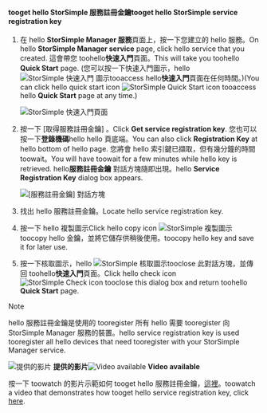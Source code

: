 <!--author=alkohli last changed: 9/17/15-->

#### <a name="tooget-hello-storsimple-service-registration-key"></a><span data-ttu-id="b3f84-101">tooget hello StorSimple 服務註冊金鑰</span><span class="sxs-lookup"><span data-stu-id="b3f84-101">tooget hello StorSimple service registration key</span></span>
1. <span data-ttu-id="b3f84-102">在 hello **StorSimple Manager 服務**頁面上，按一下您建立的 hello 服務。</span><span class="sxs-lookup"><span data-stu-id="b3f84-102">On hello **StorSimple Manager service** page, click hello service that you created.</span></span> <span data-ttu-id="b3f84-103">這會帶您 toohello**快速入門**頁面。</span><span class="sxs-lookup"><span data-stu-id="b3f84-103">This will take you toohello **Quick Start** page.</span></span> <span data-ttu-id="b3f84-104">(您可以按一下快速入門圖示，hello ![StorSimple 快速入門 圖示](./media/storsimple-get-service-registration-key/HCS_QuickStartIcon-include.png)tooaccess hello**快速入門**頁面在任何時間。)</span><span class="sxs-lookup"><span data-stu-id="b3f84-104">(You can click hello quick start icon ![StorSimple Quick Start icon ](./media/storsimple-get-service-registration-key/HCS_QuickStartIcon-include.png) tooaccess hello **Quick Start** page at any time.)</span></span>
   
     ![StorSimple 快速入門頁面](./media/storsimple-get-service-registration-key/HCS_ServiceQuickStart-include.png)
2. <span data-ttu-id="b3f84-106">按一下 [取得服務註冊金鑰] 。</span><span class="sxs-lookup"><span data-stu-id="b3f84-106">Click **Get service registration key**.</span></span> <span data-ttu-id="b3f84-107">您也可以按一下**登錄機碼**hello hello 頁底端。</span><span class="sxs-lookup"><span data-stu-id="b3f84-107">You can also click **Registration Key** at hello bottom of hello page.</span></span> <span data-ttu-id="b3f84-108">您將會 hello 索引鍵已擷取，但有幾分鐘的時間 toowait。</span><span class="sxs-lookup"><span data-stu-id="b3f84-108">You will have toowait for a few minutes while hello key is retrieved.</span></span> <span data-ttu-id="b3f84-109">hello**服務註冊金鑰** 對話方塊隨即出現。</span><span class="sxs-lookup"><span data-stu-id="b3f84-109">hello **Service Registration Key** dialog box appears.</span></span>
   
     ![[服務註冊金鑰] 對話方塊](./media/storsimple-get-service-registration-key/HCS_GetServiceRegistrationKey-include.png)
3. <span data-ttu-id="b3f84-111">找出 hello 服務註冊金鑰。</span><span class="sxs-lookup"><span data-stu-id="b3f84-111">Locate hello service registration key.</span></span>
4. <span data-ttu-id="b3f84-112">按一下 hello 複製圖示</span><span class="sxs-lookup"><span data-stu-id="b3f84-112">Click hello copy icon</span></span> ![StorSimple 複製圖示](./media/storsimple-get-service-registration-key/HCS_CopyIcon-include.png) <span data-ttu-id="b3f84-114">toocopy hello 金鑰，並將它儲存供稍後使用。</span><span class="sxs-lookup"><span data-stu-id="b3f84-114">toocopy hello key and save it for later use.</span></span>
5. <span data-ttu-id="b3f84-115">按一下核取圖示，hello ![StorSimple 核取圖示](./media/storsimple-get-service-registration-key/HCS_CheckIcon-include.png)tooclose 此對話方塊，並傳回 toohello**快速入門**頁面。</span><span class="sxs-lookup"><span data-stu-id="b3f84-115">Click hello check icon ![StorSimple Check icon](./media/storsimple-get-service-registration-key/HCS_CheckIcon-include.png) tooclose this dialog box and return toohello **Quick Start** page.</span></span>

> [!NOTE]
> <span data-ttu-id="b3f84-116">hello 服務註冊金鑰是使用的 tooregister 所有 hello 需要 tooregister 向 StorSimple Manager 服務的裝置。</span><span class="sxs-lookup"><span data-stu-id="b3f84-116">hello service registration key is used tooregister all hello devices that need tooregister with your StorSimple Manager service.</span></span>
> 
> 

<span data-ttu-id="b3f84-117">![提供的影片](./media/storsimple-get-service-registration-key/Video_icon.png) **提供的影片**</span><span class="sxs-lookup"><span data-stu-id="b3f84-117">![Video available](./media/storsimple-get-service-registration-key/Video_icon.png) **Video available**</span></span>

<span data-ttu-id="b3f84-118">按一下 toowatch 的影片示範如何 tooget hello 服務註冊金鑰，[這裡](https://azure.microsoft.com/documentation/videos/get-the-service-registration-key/)。</span><span class="sxs-lookup"><span data-stu-id="b3f84-118">toowatch a video that demonstrates how tooget hello service registration key, click [here](https://azure.microsoft.com/documentation/videos/get-the-service-registration-key/).</span></span>

